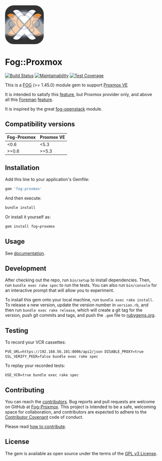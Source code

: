 ![Foreman](fogproxmox.png)

# Fog::Proxmox

[![Build Status](https://travis-ci.org/fog/fog-proxmox.svg?branch=master)](https://travis-ci.org/fog/fog-proxmox)
[![Maintainability](https://api.codeclimate.com/v1/badges/33e619f2167cc9864b61/maintainability)](https://codeclimate.com/github/fog/fog-proxmox/maintainability)
[![Test Coverage](https://api.codeclimate.com/v1/badges/33e619f2167cc9864b61/test_coverage)](https://codeclimate.com/github/fog/fog-proxmox/test_coverage)

This is a [FOG](http://fog.io/) (>= 1.45.0) module gem to support [Proxmox VE](https://www.proxmox.com/en/proxmox-ve)

It is intended to satisfy this [feature](https://github.com/fog/fog/issues/3644), but Proxmox provider only, and above all this [Foreman](http://www.theforeman.org) [feature](https://projects.theforeman.org/issues/2186).

It is inspired by the great [fog-openstack](https://github.com/fog/fog-openstack) module.

## Compatibility versions

|Fog-Proxmox|Proxmox VE|
|--|--|
|<0.6|<5.3|
|>=0.6|>=5.3|

## Installation

Add this line to your application's Gemfile:

```ruby
gem 'fog-proxmox'
```

And then execute:

```ruby
bundle install
```

Or install it yourself as:

```ruby
gem install fog-proxmox
```

## Usage

See [documentation](docs/getting_started.md).

## Development

After checking out the repo, run `bin/setup` to install dependencies. Then, run `bundle exec rake spec` to run the tests. You can also run `bin/console` for an interactive prompt that will allow you to experiment.

To install this gem onto your local machine, run `bundle exec rake install`. To release a new version, update the version number in `version.rb`, and then run `bundle exec rake release`, which will create a git tag for the version, push git commits and tags, and push the `.gem` file to [rubygems.org](https://rubygems.org).

## Testing

To record your VCR cassettes:

```shell
PVE_URL=https://192.168.56.101:8006/api2/json DISABLE_PROXY=true SSL_VERIFY_PEER=false bundle exec rake spec
```

To replay your recorded tests:

```shell
USE_VCR=true bundle exec rake spec
```

## Contributing

You can reach the [contributors](CONTRIBUTORS.md).
Bug reports and pull requests are welcome on GitHub at [Fog-Proxmox](https://github.com/fog/fog-proxmox/issues). This project is intended to be a safe, welcoming space for collaboration, and contributors are expected to adhere to the [Contributor Covenant](http://contributor-covenant.org) code of conduct.

Please read [how to contribute](CONTRIBUTING.md).

## License

The gem is available as open source under the terms of the [GPL v3 License](LICENSE).
